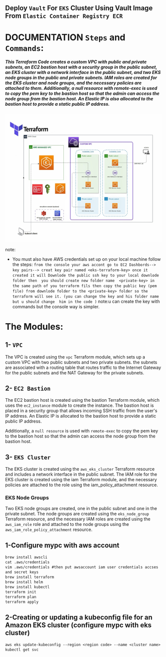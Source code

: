 ## Deploy `Vault` For `EKS` Cluster Using Vault Image From `Elastic Container Registry ECR`
# DOCUMENTATION `Steps` and `Commands`:

##### This Terraform Code creates a custom VPC with public and private subnets, an EC2 bastion host with a security group in the public subnet, an EKS cluster with a network interface in the public subnet, and two EKS node groups in the public and private subnets. IAM roles are created for the EKS cluster and node groups, and the necessary policies are attached to them. Additionally, a null resource with remote-exec is used to copy the pem key to the bastion host so that the admin can access the node group from the bastion host. An Elastic IP is also allocated to the bastion host to provide a static public IP address.

![alt text](Diagram.jpeg)

note:
* You must also have AWS credentials set up on your local machine follow the steps:
`from the console your aws accont go to EC2 Dashbords--> key pairs--> creat key pair named <eks-terraform-key> once it created it will Downlode the public ssh key to your local downlode folder then  you should create new folder name  <private-key> in the same path of you terraform fils then copy the public key (pem file) from downlode folder to the <private-key> folder so the terraform will see it.
(you can change the key and his folder name but u should change  him in the code )`
note:u can create the key with commands but the console way is simpler.

# The Modules:

## 1- `VPC` 

The VPC is created using the `vpc` Terraform module, which sets up a custom VPC with two public subnets and two private subnets. the subnets are associated with a routing table that routes traffic to the Internet Gateway for the public subnets and the NAT Gateway for the private subnets.

## 2- `EC2 Bastion`

The EC2 bastion host is created using the bastion Terraform module, which uses the `ec2_instance` module to create the instance. The bastion host is placed in a security group that allows incoming SSH traffic from the user's IP address. An Elastic IP is allocated to the bastion host to provide a static public IP address.

Additionally, a `null resource` is used with `remote-exec` to copy the pem key to the bastion host so that the admin can access the node group from the bastion host.

## 3- `EKS Cluster`

The EKS cluster is created using the `aws_eks_cluster` Terraform resource and includes a network interface in the public subnet. The IAM role for the EKS cluster is created using the iam Terraform module, and the necessary policies are attached to the role using the iam_policy_attachment resource.

### EKS Node Groups

Two EKS node groups are created, one in the public subnet and one in the private subnet. The node groups are created using the `eks_node_group` Terraform resource, and the necessary IAM roles are created using the `aws_iam_role` role  and attached to the node groups using the `aws_iam_role_policy_attachment` resource.

## 1-Configure mypc with aws account
```
brew install awscli
cat .aws/credentials
vim .aws/credentials #then put awsaccount iam user credentials accses and secret keys
brew install terraform
brew install helm
brew install kubectl
terraform init
terraform plan 
terraform apply
```
## 2-Creating or updating a kubeconfig file for an Amazon EKS cluster (configure mypc with eks cluster)
```
aws eks update-kubeconfig --region <region code> --name <cluster name>
kubectl get svc
```
  
